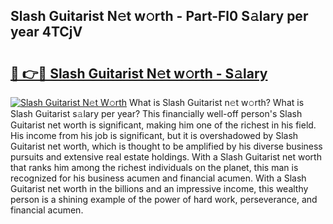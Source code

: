 ## Slash Guitarist N𝚎t w𝚘rth - Part-Fl0 S𝚊lary per year 4TCjV

# <h2><a href="http://gc0dvbl.nevu.top/?p=Slash+Guitarist">🔗 👉🔴 Slash Guitarist N𝚎t w𝚘rth - S𝚊lary</a></h2>

[![Slash Guitarist N𝚎t W𝚘rth](https://i.imgur.com/Oavwk0R.jpeg)](http://gc0dvbl.nevu.top/?p=Slash+Guitarist)
What is Slash Guitarist n𝚎t w𝚘rth? What is Slash Guitarist s𝚊lary per year?
This financially well-off person's Slash Guitarist net worth is significant, making him one of the richest in his field. His income from his job is significant, but it is overshadowed by Slash Guitarist net worth, which is thought to be amplified by his diverse business pursuits and extensive real estate holdings. With a Slash Guitarist net worth that ranks him among the richest individuals on the planet, this man is recognized for his business acumen and financial acumen. With a Slash Guitarist net worth in the billions and an impressive income, this wealthy person is a shining example of the power of hard work, perseverance, and financial acumen.
